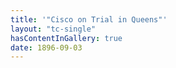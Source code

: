 ```yaml
---
title: '"Cisco on Trial in Queens"'
layout: "tc-single"
hasContentInGallery: true
date: 1896-09-03
---
```

